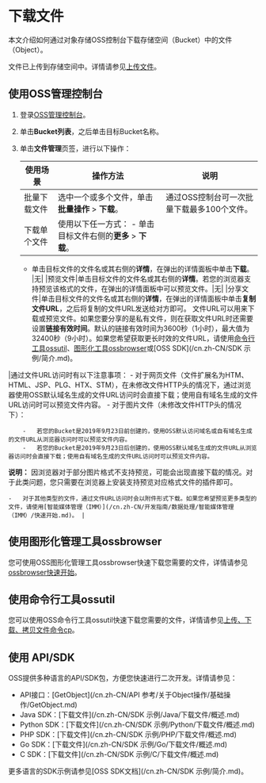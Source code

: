 # 下载文件

本文介绍如何通过对象存储OSS控制台下载存储空间（Bucket）中的文件（Object）。

文件已上传到存储空间中。详情请参见[上传文件](/cn.zh-CN/快速入门/上传文件.md)。

## 使用OSS管理控制台

1.  登录[OSS管理控制台](https://oss.console.aliyun.com/)。

2.  单击**Bucket列表**，之后单击目标Bucket名称。

3.  单击**文件管理**页签，进行以下操作：

    |使用场景|操作方法|说明|
    |----|----|--|
    |批量下载文件|选中一个或多个文件，单击**批量操作** \> **下载**。|通过OSS控制台可一次批量下载最多100个文件。|
    |下载单个文件|使用以下任一方式：     -   单击目标文件右侧的**更多** \> **下载**。
    -   单击目标文件的文件名或其右侧的**详情**，在弹出的详情面板中单击**下载**。
|无|
    |预览文件|单击目标文件的文件名或其右侧的**详情**。若您的浏览器支持预览该格式的文件，在弹出的详情面板中可以预览文件。|无|
    |分享文件|单击目标文件的文件名或其右侧的**详情**，在弹出的详情面板中单击**复制文件URL**，之后将复制的文件URL发送给对方即可。 文件URL可以用来下载或预览文件。如果您要分享的是私有文件，则在获取文件URL时还需要设置**链接有效时间**。默认的链接有效时间为3600秒（1小时），最大值为32400秒（9小时）。如果您希望获取更长时效的文件URL，请使用[命令行工具ossutil](/cn.zh-CN/常用工具/命令行工具ossutil/常用命令/sign.md)、[图形化工具ossbrowser](/cn.zh-CN/常用工具/图形化管理工具ossbrowser/快速开始.md)或[OSS SDK](/cn.zh-CN/SDK 示例/简介.md)。

|通过文件URL访问时有以下注意事项：    -   对于网页文件（文件扩展名为HTM、HTML、JSP、PLG、HTX、STM），在未修改文件HTTP头的情况下，通过浏览器使用OSS默认域名生成的文件URL访问时会直接下载；使用自有域名生成的文件URL访问时可以预览文件内容。
    -   对于图片文件（未修改文件HTTP头的情况下）：

        -   若您的Bucket是2019年9月23日前创建的，使用OSS默认访问域名或自有域名生成的文件URL从浏览器访问时可以预览文件内容。
        -   若您的Bucket是2019年9月23日后创建的，使用OSS默认域名生成的文件URL从浏览器访问时会直接下载；使用自有域名生成的文件URL访问时可以预览文件内容。
**说明：** 因浏览器对于部分图片格式不支持预览，可能会出现直接下载的情况。对于此类问题，您只需要在浏览器上安装支持预览对应格式文件的插件即可。

    -   对于其他类型的文件，通过文件URL访问时会以附件形式下载。如果您希望预览更多类型的文件，请使用[智能媒体管理（IMM）](/cn.zh-CN/开发指南/数据处理/智能媒体管理（IMM）/快速开始.md)。 |


## 使用图形化管理工具ossbrowser

您可使用OSS图形化管理工具ossbrowser快速下载您需要的文件，详情请参见[ossbrowser快速开始](/cn.zh-CN/常用工具/图形化管理工具ossbrowser/快速开始.md)。

## 使用命令行工具ossutil

您可以使用OSS命令行工具ossutil快速下载您需要的文件，详情请参见[上传、下载、拷贝文件命令cp](/cn.zh-CN/常用工具/命令行工具ossutil/常用命令/cp/简介.md)。

## 使用 API/SDK

OSS提供多种语言的API/SDK包，方便您快速进行二次开发。详情请参见：

-   API接口：[GetObject](/cn.zh-CN/API 参考/关于Object操作/基础操作/GetObject.md)
-   Java SDK：[下载文件](/cn.zh-CN/SDK 示例/Java/下载文件/概述.md)
-   Python SDK：[下载文件](/cn.zh-CN/SDK 示例/Python/下载文件/概述.md)
-   PHP SDK：[下载文件](/cn.zh-CN/SDK 示例/PHP/下载文件/概述.md)
-   Go SDK：[下载文件](/cn.zh-CN/SDK 示例/Go/下载文件/概述.md)
-   C SDK：[下载文件](/cn.zh-CN/SDK 示例/C/下载文件/概述.md)

更多语言的SDK示例请参见[OSS SDK文档](/cn.zh-CN/SDK 示例/简介.md)。

